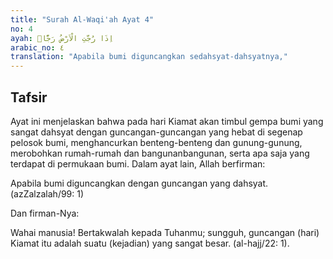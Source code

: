 ```yaml
---
title: "Surah Al-Waqi'ah Ayat 4"
no: 4
ayah: اِذَا رُجَّتِ الْاَرْضُ رَجًّاۙ 
arabic_no: ٤
translation: "Apabila bumi diguncangkan sedahsyat-dahsyatnya,"
---
```


## Tafsir

Ayat ini menjelaskan bahwa pada hari Kiamat akan timbul gempa bumi yang sangat dahsyat dengan guncangan-guncangan yang hebat di segenap pelosok bumi, menghancurkan benteng-benteng dan gunung-gunung, merobohkan rumah-rumah dan bangunanbangunan, serta apa saja yang terdapat di permukaan bumi. Dalam ayat lain, Allah berfirman: 

Apabila bumi diguncangkan dengan guncangan yang dahsyat. (azZalzalah/99: 1) 

Dan firman-Nya: 

Wahai manusia! Bertakwalah kepada Tuhanmu; sungguh, guncangan (hari) Kiamat itu adalah suatu (kejadian) yang sangat besar. (al-hajj/22: 1).